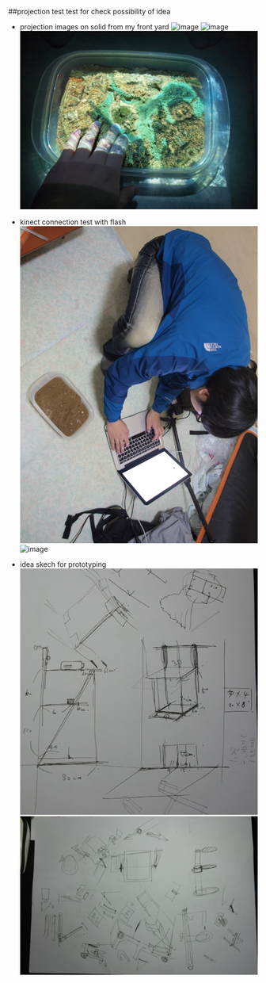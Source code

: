 ##projection test
test for check possibility of idea

* projection images on solid from my front yard
![image](../project_images/post/02/P4042003.jpg?raw=true "image")
![image](../project_images/post/02/P4042010.JPG?raw=true "image")
![image](../project_images/post/02/P4042015.JPG?raw=true "image")

* kinect connection test with flash
![image](../project_images/post/02/P4042018.jpg?raw=true "image")
![image](../project_images/post/02/P4042020.JPG?raw=true "image")

* idea skech for prototyping </br>
![image](../project_images/post/common/SAM_2692.JPG?raw=true "image")
![image](../project_images/post/common/SAM_2691.JPG?raw=true "image")